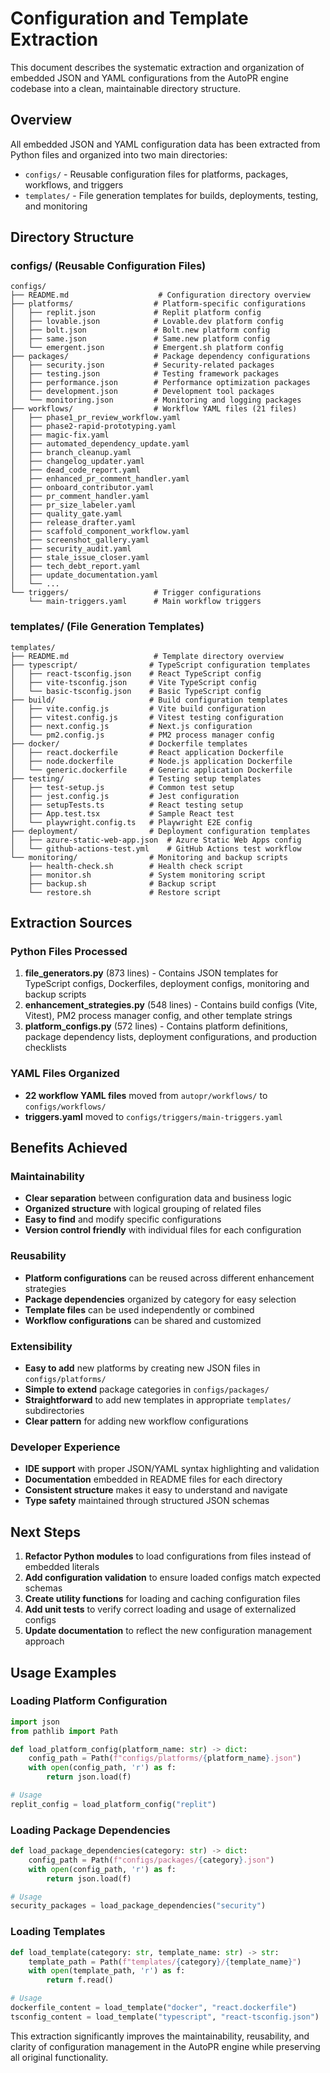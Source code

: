 # Configuration and Template Extraction

This document describes the systematic extraction and organization of embedded JSON and YAML configurations from the AutoPR engine codebase into a clean, maintainable directory structure.

## Overview

All embedded JSON and YAML configuration data has been extracted from Python files and organized into two main directories:

- `configs/` - Reusable configuration files for platforms, packages, workflows, and triggers
- `templates/` - File generation templates for builds, deployments, testing, and monitoring

## Directory Structure

### configs/ (Reusable Configuration Files)

``` text
configs/
├── README.md                    # Configuration directory overview
├── platforms/                  # Platform-specific configurations
│   ├── replit.json             # Replit platform config
│   ├── lovable.json            # Lovable.dev platform config
│   ├── bolt.json               # Bolt.new platform config
│   ├── same.json               # Same.new platform config
│   └── emergent.json           # Emergent.sh platform config
├── packages/                   # Package dependency configurations
│   ├── security.json           # Security-related packages
│   ├── testing.json            # Testing framework packages
│   ├── performance.json        # Performance optimization packages
│   ├── development.json        # Development tool packages
│   └── monitoring.json         # Monitoring and logging packages
├── workflows/                  # Workflow YAML files (21 files)
│   ├── phase1_pr_review_workflow.yaml
│   ├── phase2-rapid-prototyping.yaml
│   ├── magic-fix.yaml
│   ├── automated_dependency_update.yaml
│   ├── branch_cleanup.yaml
│   ├── changelog_updater.yaml
│   ├── dead_code_report.yaml
│   ├── enhanced_pr_comment_handler.yaml
│   ├── onboard_contributor.yaml
│   ├── pr_comment_handler.yaml
│   ├── pr_size_labeler.yaml
│   ├── quality_gate.yaml
│   ├── release_drafter.yaml
│   ├── scaffold_component_workflow.yaml
│   ├── screenshot_gallery.yaml
│   ├── security_audit.yaml
│   ├── stale_issue_closer.yaml
│   ├── tech_debt_report.yaml
│   ├── update_documentation.yaml
│   └── ...
└── triggers/                   # Trigger configurations
    └── main-triggers.yaml      # Main workflow triggers
```

### templates/ (File Generation Templates)

``` text
templates/
├── README.md                   # Template directory overview
├── typescript/                # TypeScript configuration templates
│   ├── react-tsconfig.json    # React TypeScript config
│   ├── vite-tsconfig.json     # Vite TypeScript config
│   └── basic-tsconfig.json    # Basic TypeScript config
├── build/                     # Build configuration templates
│   ├── vite.config.js         # Vite build configuration
│   ├── vitest.config.js       # Vitest testing configuration
│   ├── next.config.js         # Next.js configuration
│   └── pm2.config.js          # PM2 process manager config
├── docker/                    # Dockerfile templates
│   ├── react.dockerfile       # React application Dockerfile
│   ├── node.dockerfile        # Node.js application Dockerfile
│   └── generic.dockerfile     # Generic application Dockerfile
├── testing/                   # Testing setup templates
│   ├── test-setup.js          # Common test setup
│   ├── jest.config.js         # Jest configuration
│   ├── setupTests.ts          # React testing setup
│   ├── App.test.tsx           # Sample React test
│   └── playwright.config.ts   # Playwright E2E config
├── deployment/                # Deployment configuration templates
│   ├── azure-static-web-app.json  # Azure Static Web Apps config
│   └── github-actions-test.yml    # GitHub Actions test workflow
└── monitoring/                # Monitoring and backup scripts
    ├── health-check.sh        # Health check script
    ├── monitor.sh             # System monitoring script
    ├── backup.sh              # Backup script
    └── restore.sh             # Restore script
```

## Extraction Sources

### Python Files Processed

1. **file_generators.py** (873 lines) - Contains JSON templates for TypeScript configs, Dockerfiles, deployment configs, monitoring and backup scripts
2. **enhancement_strategies.py** (548 lines) - Contains build configs (Vite, Vitest), PM2 process manager config, and other template strings
3. **platform_configs.py** (572 lines) - Contains platform definitions, package dependency lists, deployment configurations, and production checklists

### YAML Files Organized

- **22 workflow YAML files** moved from `autopr/workflows/` to `configs/workflows/`
- **triggers.yaml** moved to `configs/triggers/main-triggers.yaml`

## Benefits Achieved

### Maintainability

- **Clear separation** between configuration data and business logic
- **Organized structure** with logical grouping of related files
- **Easy to find** and modify specific configurations
- **Version control friendly** with individual files for each configuration

### Reusability

- **Platform configurations** can be reused across different enhancement strategies
- **Package dependencies** organized by category for easy selection
- **Template files** can be used independently or combined
- **Workflow configurations** can be shared and customized

### Extensibility

- **Easy to add** new platforms by creating new JSON files in `configs/platforms/`
- **Simple to extend** package categories in `configs/packages/`
- **Straightforward** to add new templates in appropriate `templates/` subdirectories
- **Clear pattern** for adding new workflow configurations

### Developer Experience

- **IDE support** with proper JSON/YAML syntax highlighting and validation
- **Documentation** embedded in README files for each directory
- **Consistent structure** makes it easy to understand and navigate
- **Type safety** maintained through structured JSON schemas

## Next Steps

1. **Refactor Python modules** to load configurations from files instead of embedded literals
2. **Add configuration validation** to ensure loaded configs match expected schemas
3. **Create utility functions** for loading and caching configuration files
4. **Add unit tests** to verify correct loading and usage of externalized configs
5. **Update documentation** to reflect the new configuration management approach

## Usage Examples

### Loading Platform Configuration

```python
import json
from pathlib import Path

def load_platform_config(platform_name: str) -> dict:
    config_path = Path(f"configs/platforms/{platform_name}.json")
    with open(config_path, 'r') as f:
        return json.load(f)

# Usage
replit_config = load_platform_config("replit")
```

### Loading Package Dependencies

```python
def load_package_dependencies(category: str) -> dict:
    config_path = Path(f"configs/packages/{category}.json")
    with open(config_path, 'r') as f:
        return json.load(f)

# Usage
security_packages = load_package_dependencies("security")
```

### Loading Templates

```python
def load_template(category: str, template_name: str) -> str:
    template_path = Path(f"templates/{category}/{template_name}")
    with open(template_path, 'r') as f:
        return f.read()

# Usage
dockerfile_content = load_template("docker", "react.dockerfile")
tsconfig_content = load_template("typescript", "react-tsconfig.json")
```

This extraction significantly improves the maintainability, reusability, and clarity of configuration management in the AutoPR engine while preserving all original functionality.
